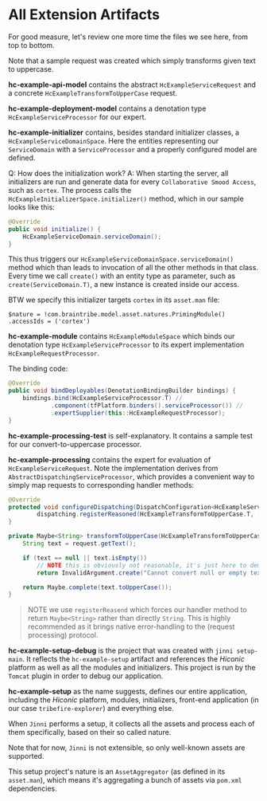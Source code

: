 # All Extension Artifacts

For good measure, let's review one more time the files we see here, from top to bottom.

Note that a sample request was created which simply transforms given text to uppercase.

**hc-example-api-model** contains the abstract `HcExampleServiceRequest` and a concrete `HcExampleTransformToUpperCase` request.

**hc-example-deployment-model** contains a denotation type `HcExampleServiceProcessor` for our expert.

**hc-example-initializer** contains, besides standard initializer classes, a `HcExampleServiceDomainSpace`. Here the entities representing our `ServiceDomain` with a `ServiceProcessor` and a properly configured model are defined.

Q: How does the initialization work?
A: When starting the server, all initializers are run and generate data for every `Collaborative Smood Access`, such as `cortex`. The process calls the `HcExampleInitializerSpace.initializer()` method, which in our sample looks like this:
```java
@Override
public void initialize() {
	HcExampleServiceDomain.serviceDomain();
}
```
This thus triggers our `HcExampleServiceDomainSpace.serviceDomain()` method which than leads to invocation of all the other methods in that class. Every time we call `create()` with an entity type as parameter, such as `create(ServiceDomain.T)`, a new instance is created inside our access.

BTW we specify this initializer targets `cortex` in its `asset.man` file:

```gmml
$nature = !com.braintribe.model.asset.natures.PrimingModule()
.accessIds = ('cortex')
```

**hc-example-module** contains `HcExampleModuleSpace` which binds our denotation type `HcExampleServiceProcessor` to its expert implementation `HcExampleRequestProcessor`.

The binding code:
```java
@Override
public void bindDeployables(DenotationBindingBuilder bindings) {
    bindings.bind(HcExampleServiceProcessor.T) //
            .component(tfPlatform.binders().serviceProcessor()) //
            .expertSupplier(this::HcExampleRequestProcessor);
}
```
**hc-example-processing-test** is self-explanatory. It contains a sample test for our convert-to-uppercase processor.

**hc-example-processing** contains the expert for evaluation of `HcExampleServiceRequest`. Note the implementation derives from `AbstractDispatchingServiceProcessor`, which provides a convenient way to simply map requests to corresponding handler methods:
```java
@Override
protected void configureDispatching(DispatchConfiguration<HcExampleServiceRequest, Object> dispatching) {
		dispatching.registerReasoned(HcExampleTransformToUpperCase.T, (c, r) -> transformToUpperCase(r));
}

private Maybe<String> transformToUpperCase(HcExampleTransformToUpperCase request) {
	String text = request.getText();

	if (text == null || text.isEmpty())
		// NOTE this is obviously not reasonable, it's just here to demonstrate error handling with Maybe and Reasons (InvalidArgument)
		return InvalidArgument.create("Cannot convert null or empty text to uppercase.").asMaybe();

	return Maybe.complete(text.toUpperCase());
}
```

> NOTE we use `registerReasend` which forces our handler method to return `Maybe<String>` rather than directly `String`. This is highly recommended as it brings native error-handling to the (request processing) protocol.

**hc-example-setup-debug** is the project that was created with `jinni setup-main`. It reflects the `hc-example-setup` artifact and references the _Hiconic_ platform as well as all the modules and initializers. This project is run by the `Tomcat` plugin in order to debug our application.

**hc-example-setup** as the name suggests, defines our entire application, including the _Hiconic_ platform, modules, initializers, front-end application (in our case `tribefire-explorer`) and everything else.

When `Jinni` performs a setup, it collects all the assets and process each of them specifically, based on their so called nature.

Note that for now, `Jinni` is not extensible, so only well-known assets are supported.

This setup project's nature is an `AssetAggregator` (as defined in its `asset.man`), which means it's aggregating a bunch of assets via `pom.xml` dependencies.


